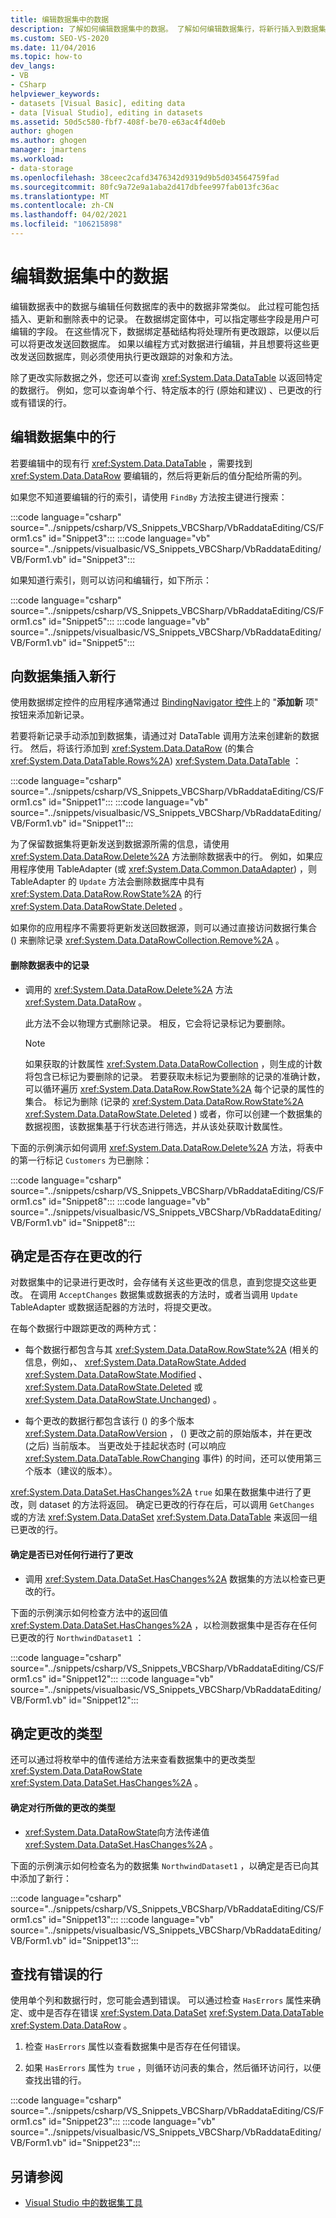 ```yaml
---
title: 编辑数据集中的数据
description: 了解如何编辑数据集中的数据。 了解如何编辑数据集行，将新行插入到数据集中，确定是否存在已更改的行，并查找有错误的行。
ms.custom: SEO-VS-2020
ms.date: 11/04/2016
ms.topic: how-to
dev_langs:
- VB
- CSharp
helpviewer_keywords:
- datasets [Visual Basic], editing data
- data [Visual Studio], editing in datasets
ms.assetid: 50d5c580-fbf7-408f-be70-e63ac4f4d0eb
author: ghogen
ms.author: ghogen
manager: jmartens
ms.workload:
- data-storage
ms.openlocfilehash: 38ceec2cafd3476342d9319d9b5d034564759fad
ms.sourcegitcommit: 80fc9a72e9a1aba2d417dbfee997fab013fc36ac
ms.translationtype: MT
ms.contentlocale: zh-CN
ms.lasthandoff: 04/02/2021
ms.locfileid: "106215898"
---
```

# <a name="edit-data-in-datasets"></a>编辑数据集中的数据
编辑数据表中的数据与编辑任何数据库的表中的数据非常类似。 此过程可能包括插入、更新和删除表中的记录。 在数据绑定窗体中，可以指定哪些字段是用户可编辑的字段。 在这些情况下，数据绑定基础结构将处理所有更改跟踪，以便以后可以将更改发送回数据库。 如果以编程方式对数据进行编辑，并且想要将这些更改发送回数据库，则必须使用执行更改跟踪的对象和方法。

除了更改实际数据之外，您还可以查询 <xref:System.Data.DataTable> 以返回特定的数据行。 例如，您可以查询单个行、特定版本的行 (原始和建议) 、已更改的行或有错误的行。

## <a name="to-edit-rows-in-a-dataset"></a>编辑数据集中的行
若要编辑中的现有行 <xref:System.Data.DataTable> ，需要找到 <xref:System.Data.DataRow> 要编辑的，然后将更新后的值分配给所需的列。

如果您不知道要编辑的行的索引，请使用 `FindBy` 方法按主键进行搜索：

:::code language="csharp" source="../snippets/csharp/VS_Snippets_VBCSharp/VbRaddataEditing/CS/Form1.cs" id="Snippet3":::
:::code language="vb" source="../snippets/visualbasic/VS_Snippets_VBCSharp/VbRaddataEditing/VB/Form1.vb" id="Snippet3":::

如果知道行索引，则可以访问和编辑行，如下所示：

:::code language="csharp" source="../snippets/csharp/VS_Snippets_VBCSharp/VbRaddataEditing/CS/Form1.cs" id="Snippet5":::
:::code language="vb" source="../snippets/visualbasic/VS_Snippets_VBCSharp/VbRaddataEditing/VB/Form1.vb" id="Snippet5":::

## <a name="to-insert-new-rows-into-a-dataset"></a>向数据集插入新行
使用数据绑定控件的应用程序通常通过 [BindingNavigator 控件](/dotnet/framework/winforms/controls/bindingnavigator-control-windows-forms)上的 "**添加新** 项" 按钮来添加新记录。

若要将新记录手动添加到数据集，请通过对 DataTable 调用方法来创建新的数据行。 然后，将该行添加到 <xref:System.Data.DataRow> (的集合 <xref:System.Data.DataTable.Rows%2A>) <xref:System.Data.DataTable> ：

:::code language="csharp" source="../snippets/csharp/VS_Snippets_VBCSharp/VbRaddataEditing/CS/Form1.cs" id="Snippet1":::
:::code language="vb" source="../snippets/visualbasic/VS_Snippets_VBCSharp/VbRaddataEditing/VB/Form1.vb" id="Snippet1":::

为了保留数据集将更新发送到数据源所需的信息，请使用 <xref:System.Data.DataRow.Delete%2A> 方法删除数据表中的行。 例如，如果应用程序使用 TableAdapter (或 <xref:System.Data.Common.DataAdapter>) ，则 TableAdapter 的 `Update` 方法会删除数据库中具有 <xref:System.Data.DataRow.RowState%2A> 的行 <xref:System.Data.DataRowState.Deleted> 。

如果你的应用程序不需要将更新发送回数据源，则可以通过直接访问数据行集合 () 来删除记录 <xref:System.Data.DataRowCollection.Remove%2A> 。

#### <a name="to-delete-records-from-a-data-table"></a>删除数据表中的记录

- 调用的 <xref:System.Data.DataRow.Delete%2A> 方法 <xref:System.Data.DataRow> 。

     此方法不会以物理方式删除记录。 相反，它会将记录标记为要删除。

    > [!NOTE]
    > 如果获取的计数属性 <xref:System.Data.DataRowCollection> ，则生成的计数将包含已标记为要删除的记录。 若要获取未标记为要删除的记录的准确计数，可以循环遍历 <xref:System.Data.DataRow.RowState%2A> 每个记录的属性的集合。 标记为删除 (记录的 <xref:System.Data.DataRow.RowState%2A> <xref:System.Data.DataRowState.Deleted> ) 或者，你可以创建一个数据集的数据视图，该数据集基于行状态进行筛选，并从该处获取计数属性。

下面的示例演示如何调用 <xref:System.Data.DataRow.Delete%2A> 方法，将表中的第一行标记 `Customers` 为已删除：

:::code language="csharp" source="../snippets/csharp/VS_Snippets_VBCSharp/VbRaddataEditing/CS/Form1.cs" id="Snippet8":::
:::code language="vb" source="../snippets/visualbasic/VS_Snippets_VBCSharp/VbRaddataEditing/VB/Form1.vb" id="Snippet8":::

## <a name="determine-if-there-are-changed-rows"></a>确定是否存在更改的行
对数据集中的记录进行更改时，会存储有关这些更改的信息，直到您提交这些更改。 在调用 `AcceptChanges` 数据集或数据表的方法时，或者当调用 `Update` TableAdapter 或数据适配器的方法时，将提交更改。

在每个数据行中跟踪更改的两种方式：

- 每个数据行都包含与其 <xref:System.Data.DataRow.RowState%2A> (相关的信息，例如，、 <xref:System.Data.DataRowState.Added> <xref:System.Data.DataRowState.Modified> 、 <xref:System.Data.DataRowState.Deleted> 或 <xref:System.Data.DataRowState.Unchanged>) 。

- 每个更改的数据行都包含该行 () 的多个版本 <xref:System.Data.DataRowVersion> ， () 更改之前的原始版本，并在更改 (之后) 当前版本。 当更改处于挂起状态时 (可以响应 <xref:System.Data.DataTable.RowChanging> 事件) 的时间，还可以使用第三个版本（建议的版本）。

<xref:System.Data.DataSet.HasChanges%2A> `true` 如果在数据集中进行了更改，则 dataset 的方法将返回。 确定已更改的行存在后，可以调用 `GetChanges` 或的方法 <xref:System.Data.DataSet> <xref:System.Data.DataTable> 来返回一组已更改的行。

#### <a name="to-determine-if-changes-have-been-made-to-any-rows"></a>确定是否已对任何行进行了更改

- 调用 <xref:System.Data.DataSet.HasChanges%2A> 数据集的方法以检查已更改的行。

下面的示例演示如何检查方法中的返回值 <xref:System.Data.DataSet.HasChanges%2A> ，以检测数据集中是否存在任何已更改的行 `NorthwindDataset1` ：

:::code language="csharp" source="../snippets/csharp/VS_Snippets_VBCSharp/VbRaddataEditing/CS/Form1.cs" id="Snippet12":::
:::code language="vb" source="../snippets/visualbasic/VS_Snippets_VBCSharp/VbRaddataEditing/VB/Form1.vb" id="Snippet12":::

## <a name="determine-the-type-of-changes"></a>确定更改的类型
还可以通过将枚举中的值传递给方法来查看数据集中的更改类型 <xref:System.Data.DataRowState> <xref:System.Data.DataSet.HasChanges%2A> 。

#### <a name="to-determine-what-type-of-changes-have-been-made-to-a-row"></a>确定对行所做的更改的类型

- <xref:System.Data.DataRowState>向方法传递值 <xref:System.Data.DataSet.HasChanges%2A> 。

下面的示例演示如何检查名为的数据集 `NorthwindDataset1` ，以确定是否已向其中添加了新行：

:::code language="csharp" source="../snippets/csharp/VS_Snippets_VBCSharp/VbRaddataEditing/CS/Form1.cs" id="Snippet13":::
:::code language="vb" source="../snippets/visualbasic/VS_Snippets_VBCSharp/VbRaddataEditing/VB/Form1.vb" id="Snippet13":::

## <a name="to-locate-rows-that-have-errors"></a>查找有错误的行
使用单个列和数据行时，您可能会遇到错误。 可以通过检查 `HasErrors` 属性来确定、或中是否存在错误 <xref:System.Data.DataSet> <xref:System.Data.DataTable> <xref:System.Data.DataRow> 。

1. 检查 `HasErrors` 属性以查看数据集中是否存在任何错误。

2. 如果 `HasErrors` 属性为 `true` ，则循环访问表的集合，然后循环访问行，以便查找出错的行。

:::code language="csharp" source="../snippets/csharp/VS_Snippets_VBCSharp/VbRaddataEditing/CS/Form1.cs" id="Snippet23":::
:::code language="vb" source="../snippets/visualbasic/VS_Snippets_VBCSharp/VbRaddataEditing/VB/Form1.vb" id="Snippet23":::

## <a name="see-also"></a>另请参阅

- [Visual Studio 中的数据集工具](../data-tools/dataset-tools-in-visual-studio.md)
